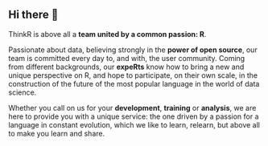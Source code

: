 ## Hi there 👋

ThinkR is above all a **team united by a common passion: R**.

Passionate about data, believing strongly in the **power of open source**, our team is committed every day to, and with, the user community. Coming from different backgrounds, our **expeRts** know how to bring a new and unique perspective on R, and hope to participate, on their own scale, in the construction of the future of the most popular language in the world of data science.

Whether you call on us for your **development**, **training** or **analysis**, we are here to provide you with a unique service: the one driven by a passion for a language in constant evolution, which we like to learn, relearn, but above all to make you learn and share.
